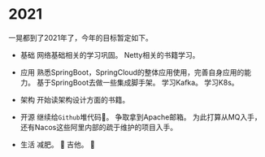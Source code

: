 # 2021
一晃都到了2021年了，今年的目标暂定如下。

- 基础
  网络基础相关的学习巩固。
  Netty相关的书籍学习。

- 应用
  熟悉SpringBoot，SpringCloud的整体应用使用，完善自身应用的能力。
  基于SpringBoot去做一些集成脚手架。
  学习Kafka。
  学习K8s。

- 架构
  开始读架构设计方面的书籍。

- 开源
  继续给`Github`堆代码:dog:。
  争取拿到Apache邮箱。
  为此打算从MQ入手，还有Nacos这些阿里内部的疏于维护的项目入手。


- 生活
  减肥。 :rocket:
  吉他。 :guitar:
